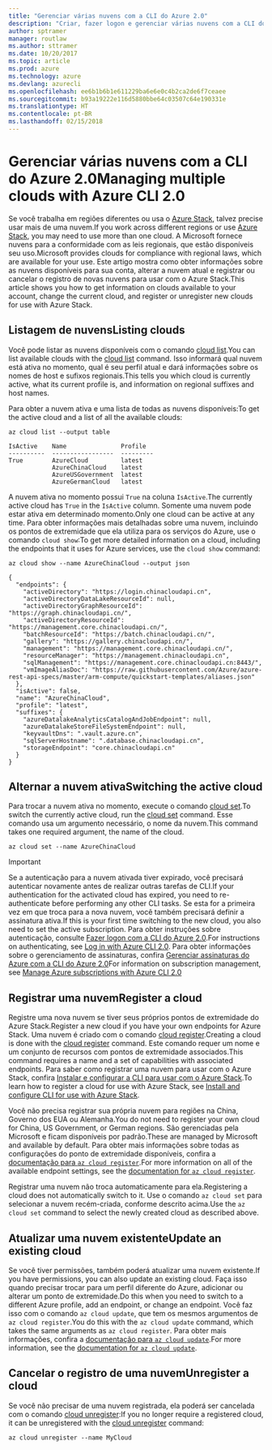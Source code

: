 ```yaml
---
title: "Gerenciar várias nuvens com a CLI do Azure 2.0"
description: "Criar, fazer logon e gerenciar várias nuvens com a CLI do Azure 2.0."
author: sptramer
manager: routlaw
ms.author: sttramer
ms.date: 10/20/2017
ms.topic: article
ms.prod: azure
ms.technology: azure
ms.devlang: azurecli
ms.openlocfilehash: ee6b1b6b1e611229ba6e6e0c4b2ca2de6f7ceaee
ms.sourcegitcommit: b93a19222e116d5880bbe64c03507c64e190331e
ms.translationtype: HT
ms.contentlocale: pt-BR
ms.lasthandoff: 02/15/2018
---
```

# <a name="managing-multiple-clouds-with-azure-cli-20"></a><span data-ttu-id="a8197-103">Gerenciar várias nuvens com a CLI do Azure 2.0</span><span class="sxs-lookup"><span data-stu-id="a8197-103">Managing multiple clouds with Azure CLI 2.0</span></span>

<span data-ttu-id="a8197-104">Se você trabalha em regiões diferentes ou usa o [Azure Stack](https://docs.microsoft.com/azure/azure-stack/user/), talvez precise usar mais de uma nuvem.</span><span class="sxs-lookup"><span data-stu-id="a8197-104">If you work across different regions or use [Azure Stack](https://docs.microsoft.com/azure/azure-stack/user/), you may need to use more than one cloud.</span></span> <span data-ttu-id="a8197-105">A Microsoft fornece nuvens para a conformidade com as leis regionais, que estão disponíveis seu uso.</span><span class="sxs-lookup"><span data-stu-id="a8197-105">Microsoft provides clouds for compliance with regional laws, which are available for your use.</span></span> <span data-ttu-id="a8197-106">Este artigo mostra como obter informações sobre as nuvens disponíveis para sua conta, alterar a nuvem atual e registrar ou cancelar o registro de novas nuvens para usar com o Azure Stack.</span><span class="sxs-lookup"><span data-stu-id="a8197-106">This article shows you how to get information on clouds available to your account, change the current cloud, and register or unregister new clouds for use with Azure Stack.</span></span>

## <a name="listing-clouds"></a><span data-ttu-id="a8197-107">Listagem de nuvens</span><span class="sxs-lookup"><span data-stu-id="a8197-107">Listing clouds</span></span>

<span data-ttu-id="a8197-108">Você pode listar as nuvens disponíveis com o comando [cloud list](/cli/azure/cloud#list).</span><span class="sxs-lookup"><span data-stu-id="a8197-108">You can list available clouds with the [cloud list](/cli/azure/cloud#list) command.</span></span> <span data-ttu-id="a8197-109">Isso informará qual nuvem está ativa no momento, qual é seu perfil atual e dará informações sobre os nomes de host e sufixos regionais.</span><span class="sxs-lookup"><span data-stu-id="a8197-109">This tells you which cloud is currently active, what its current profile is, and information on regional suffixes and host names.</span></span>

<span data-ttu-id="a8197-110">Para obter a nuvem ativa e uma lista de todas as nuvens disponíveis:</span><span class="sxs-lookup"><span data-stu-id="a8197-110">To get the active cloud and a list of all the available clouds:</span></span>

```azurecli
az cloud list --output table
```

```output
IsActive    Name               Profile
----------  -----------------  ---------
True        AzureCloud         latest
            AzureChinaCloud    latest
            AzureUSGovernment  latest
            AzureGermanCloud   latest
```

<span data-ttu-id="a8197-111">A nuvem ativa no momento possui `True` na coluna `IsActive`.</span><span class="sxs-lookup"><span data-stu-id="a8197-111">The currently active cloud has `True` in the `IsActive` column.</span></span> <span data-ttu-id="a8197-112">Somente uma nuvem pode estar ativa em determinado momento.</span><span class="sxs-lookup"><span data-stu-id="a8197-112">Only one cloud can be active at any time.</span></span> <span data-ttu-id="a8197-113">Para obter informações mais detalhadas sobre uma nuvem, incluindo os pontos de extremidade que ela utiliza para os serviços do Azure, use o comando `cloud show`:</span><span class="sxs-lookup"><span data-stu-id="a8197-113">To get more detailed information on a cloud, including the endpoints that it uses for Azure services, use the `cloud show` command:</span></span>

```azurecli
az cloud show --name AzureChinaCloud --output json
```

```output
{
  "endpoints": {
    "activeDirectory": "https://login.chinacloudapi.cn",
    "activeDirectoryDataLakeResourceId": null,
    "activeDirectoryGraphResourceId": "https://graph.chinacloudapi.cn/",
    "activeDirectoryResourceId": "https://management.core.chinacloudapi.cn/",
    "batchResourceId": "https://batch.chinacloudapi.cn/",
    "gallery": "https://gallery.chinacloudapi.cn/",
    "management": "https://management.core.chinacloudapi.cn/",
    "resourceManager": "https://management.chinacloudapi.cn",
    "sqlManagement": "https://management.core.chinacloudapi.cn:8443/",
    "vmImageAliasDoc": "https://raw.githubusercontent.com/Azure/azure-rest-api-specs/master/arm-compute/quickstart-templates/aliases.json"
  },
  "isActive": false,
  "name": "AzureChinaCloud",
  "profile": "latest",
  "suffixes": {
    "azureDatalakeAnalyticsCatalogAndJobEndpoint": null,
    "azureDatalakeStoreFileSystemEndpoint": null,
    "keyvaultDns": ".vault.azure.cn",
    "sqlServerHostname": ".database.chinacloudapi.cn",
    "storageEndpoint": "core.chinacloudapi.cn"
  }
}
```

## <a name="switching-the-active-cloud"></a><span data-ttu-id="a8197-114">Alternar a nuvem ativa</span><span class="sxs-lookup"><span data-stu-id="a8197-114">Switching the active cloud</span></span>

<span data-ttu-id="a8197-115">Para trocar a nuvem ativa no momento, execute o comando [cloud set](/cli/azure/cloud#set).</span><span class="sxs-lookup"><span data-stu-id="a8197-115">To switch the currently active cloud, run the [cloud set](/cli/azure/cloud#set) command.</span></span> <span data-ttu-id="a8197-116">Esse comando usa um argumento necessário, o nome da nuvem.</span><span class="sxs-lookup"><span data-stu-id="a8197-116">This command takes one required argument, the name of the cloud.</span></span>

```azurecli
az cloud set --name AzureChinaCloud
```

> [!IMPORTANT]
> <span data-ttu-id="a8197-117">Se a autenticação para a nuvem ativada tiver expirado, você precisará autenticar novamente antes de realizar outras tarefas de CLI.</span><span class="sxs-lookup"><span data-stu-id="a8197-117">If your authentication for the activated cloud has expired, you need to re-authenticate before performing any other CLI tasks.</span></span> <span data-ttu-id="a8197-118">Se esta for a primeira vez em que troca para a nova nuvem, você também precisará definir a assinatura ativa.</span><span class="sxs-lookup"><span data-stu-id="a8197-118">If this is your first time switching to the new cloud, you also need to set the active subscription.</span></span>
> <span data-ttu-id="a8197-119">Para obter instruções sobre autenticação, consulte [Fazer logon com a CLI do Azure 2.0](authenticate-azure-cli.md).</span><span class="sxs-lookup"><span data-stu-id="a8197-119">For instructions on authenticating, see [Log in with Azure CLI 2.0](authenticate-azure-cli.md).</span></span> <span data-ttu-id="a8197-120">Para obter informações sobre o gerenciamento de assinaturas, confira [Gerenciar assinaturas do Azure com a CLI do Azure 2.0](manage-azure-subscriptions-azure-cli.md)</span><span class="sxs-lookup"><span data-stu-id="a8197-120">For information on subscription management, see [Manage Azure subscriptions with Azure CLI 2.0](manage-azure-subscriptions-azure-cli.md)</span></span>

## <a name="register-a-cloud"></a><span data-ttu-id="a8197-121">Registrar uma nuvem</span><span class="sxs-lookup"><span data-stu-id="a8197-121">Register a cloud</span></span>

<span data-ttu-id="a8197-122">Registre uma nova nuvem se tiver seus próprios pontos de extremidade do Azure Stack.</span><span class="sxs-lookup"><span data-stu-id="a8197-122">Register a new cloud if you have your own endpoints for Azure Stack.</span></span> <span data-ttu-id="a8197-123">Uma nuvem é criado com o comando [cloud register](/cli/azure/cloud#register).</span><span class="sxs-lookup"><span data-stu-id="a8197-123">Creating a cloud is done with the [cloud register](/cli/azure/cloud#register) command.</span></span> <span data-ttu-id="a8197-124">Este comando requer um nome e um conjunto de recursos com pontos de extremidade associados.</span><span class="sxs-lookup"><span data-stu-id="a8197-124">This command requires a name and a set of capabilities with associated endpoints.</span></span> <span data-ttu-id="a8197-125">Para saber como registrar uma nuvem para usar com o Azure Stack, confira [Instalar e configurar a CLI para usar com o Azure Stack](/azure/azure-stack/user/azure-stack-connect-cli#connect-to-azure-stack).</span><span class="sxs-lookup"><span data-stu-id="a8197-125">To learn how to register a cloud for use with Azure Stack, see [Install and configure CLI for use with Azure Stack](/azure/azure-stack/user/azure-stack-connect-cli#connect-to-azure-stack).</span></span>

<span data-ttu-id="a8197-126">Você não precisa registrar sua própria nuvem para regiões na China, Governo dos EUA ou Alemanha.</span><span class="sxs-lookup"><span data-stu-id="a8197-126">You do not need to register your own cloud for China, US Government, or German regions.</span></span> <span data-ttu-id="a8197-127">São gerenciadas pela Microsoft e ficam disponíveis por padrão.</span><span class="sxs-lookup"><span data-stu-id="a8197-127">These are managed by Microsoft and available by default.</span></span>  <span data-ttu-id="a8197-128">Para obter mais informações sobre todas as configurações do ponto de extremidade disponíveis, confira a [documentação para `az cloud register`](/cli/azure/cloud?view=azure-cli-latest#az_cloud_register).</span><span class="sxs-lookup"><span data-stu-id="a8197-128">For more information on all of the available endpoint settings, see the [documentation for `az cloud register`](/cli/azure/cloud?view=azure-cli-latest#az_cloud_register).</span></span>

<span data-ttu-id="a8197-129">Registrar uma nuvem não troca automaticamente para ela.</span><span class="sxs-lookup"><span data-stu-id="a8197-129">Registering a cloud does not automatically switch to it.</span></span> <span data-ttu-id="a8197-130">Use o comando `az cloud set` para selecionar a nuvem recém-criada, conforme descrito acima.</span><span class="sxs-lookup"><span data-stu-id="a8197-130">Use the `az cloud set` command to select the newly created cloud as described above.</span></span>

## <a name="update-an-existing-cloud"></a><span data-ttu-id="a8197-131">Atualizar uma nuvem existente</span><span class="sxs-lookup"><span data-stu-id="a8197-131">Update an existing cloud</span></span>

<span data-ttu-id="a8197-132">Se você tiver permissões, também poderá atualizar uma nuvem existente.</span><span class="sxs-lookup"><span data-stu-id="a8197-132">If you have permissions, you can also update an existing cloud.</span></span> <span data-ttu-id="a8197-133">Faça isso quando precisar trocar para um perfil diferente do Azure, adicionar ou alterar um ponto de extremidade.</span><span class="sxs-lookup"><span data-stu-id="a8197-133">Do this when you need to switch to a different Azure profile, add an endpoint, or change an endpoint.</span></span>
<span data-ttu-id="a8197-134">Você faz isso com o comando `az cloud update`, que tem os mesmos argumentos de `az cloud register`.</span><span class="sxs-lookup"><span data-stu-id="a8197-134">You do this with the `az cloud update` command, which takes the same arguments as `az cloud register`.</span></span> <span data-ttu-id="a8197-135">Para obter mais informações, confira a [documentação para `az cloud update`](/cli/azure/cloud?view=azure-cli-latest#az_cloud_update).</span><span class="sxs-lookup"><span data-stu-id="a8197-135">For more information, see the [documentation for `az cloud update`](/cli/azure/cloud?view=azure-cli-latest#az_cloud_update).</span></span>

## <a name="unregister-a-cloud"></a><span data-ttu-id="a8197-136">Cancelar o registro de uma nuvem</span><span class="sxs-lookup"><span data-stu-id="a8197-136">Unregister a cloud</span></span>

<span data-ttu-id="a8197-137">Se você não precisar de uma nuvem registrada, ela poderá ser cancelada com o comando [cloud unregister](/cli/azure/cloud#unregister):</span><span class="sxs-lookup"><span data-stu-id="a8197-137">If you no longer require a registered cloud, it can be unregistered with the [cloud unregister](/cli/azure/cloud#unregister) command:</span></span>

```azurecli
az cloud unregister --name MyCloud
```
